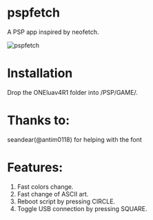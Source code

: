 # pspfetch
A PSP app inspired by neofetch.

![](https://i.imgur.com/CiXvHpP.png "pspfetch")

# Installation
Drop the ONEluav4R1 folder into /PSP/GAME/.

# Thanks to:
seandear(@antim0118) for helping with the font
   
# Features:
1. Fast colors change.
2. Fast change of ASCII art.
3. Reboot script by pressing CIRCLE.
4. Toggle USB connection by pressing SQUARE.
